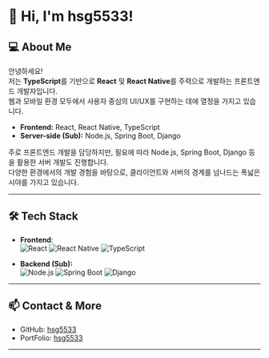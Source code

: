 # 👋 Hi, I'm hsg5533!

## 💻 About Me

안녕하세요!  
저는 **TypeScript**를 기반으로 **React** 및 **React Native**를 주력으로 개발하는 프론트엔드 개발자입니다.  
웹과 모바일 환경 모두에서 사용자 중심의 UI/UX를 구현하는 데에 열정을 가지고 있습니다.

- **Frontend:** React, React Native, TypeScript
- **Server-side (Sub):** Node.js, Spring Boot, Django

주로 프론트엔드 개발을 담당하지만, 필요에 따라 Node.js, Spring Boot, Django 등을 활용한 서버 개발도 진행합니다.  
다양한 환경에서의 개발 경험을 바탕으로, 클라이언트와 서버의 경계를 넘나드는 폭넓은 시야를 가지고 있습니다.

---

## 🛠️ Tech Stack

- **Frontend**:  
  ![React](https://img.shields.io/badge/React-61DAFB?style=flat-square&logo=React&logoColor=white)
  ![React Native](https://img.shields.io/badge/React_Native-61DAFB?style=flat-square&logo=React&logoColor=white)
  ![TypeScript](https://img.shields.io/badge/TypeScript-3178C6?style=flat-square&logo=TypeScript&logoColor=white)

- **Backend (Sub):**  
  ![Node.js](https://img.shields.io/badge/Node.js-339933?style=flat-square&logo=Node.js&logoColor=white)
  ![Spring Boot](https://img.shields.io/badge/Spring_Boot-6DB33F?style=flat-square&logo=Spring-Boot&logoColor=white)
  ![Django](https://img.shields.io/badge/Django-092E20?style=flat-square&logo=Django&logoColor=white)

---

## 📫 Contact & More

- GitHub: [hsg5533](https://github.com/hsg5533)
- PortFolio: [hsg5533](https://hsg5533.github.io/)

---
